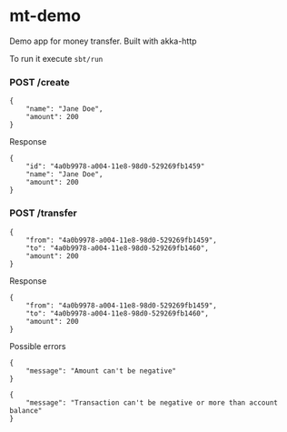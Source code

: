 # mt-demo

Demo app for money transfer. Built with akka-http

To run it execute `sbt/run` 

### POST /create
    {
        "name": "Jane Doe",
        "amount": 200
    }
    
Response
    
    {
        "id": "4a0b9978-a004-11e8-98d0-529269fb1459"
        "name": "Jane Doe",
        "amount": 200
    }
     

### POST /transfer
 
    {
        "from": "4a0b9978-a004-11e8-98d0-529269fb1459",
        "to": "4a0b9978-a004-11e8-98d0-529269fb1460",
        "amount": 200
    }
    
Response

    {
        "from": "4a0b9978-a004-11e8-98d0-529269fb1459",
        "to": "4a0b9978-a004-11e8-98d0-529269fb1460",
        "amount": 200
    }
    
Possible errors

    {
        "message": "Amount can't be negative"
    }   
    
    {
        "message": "Transaction can't be negative or more than account balance"
    } 

 
 